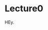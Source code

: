 # Lecture0
<!DOCTYPE html>
<html>
  <title> My first git program </title>
  <body>
    HEy.
  </body>
  </html>
